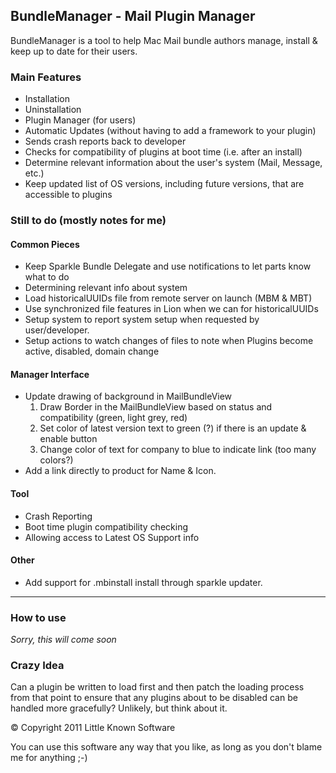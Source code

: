## BundleManager - Mail Plugin Manager

BundleManager is a tool to help Mac Mail bundle authors manage, install & keep up to date for their users.

### Main Features

* Installation
* Uninstallation
* Plugin Manager (for users)
* Automatic Updates (without having to add a framework to your plugin)
* Sends crash reports back to developer
* Checks for compatibility of plugins at boot time (i.e. after an install)
* Determine relevant information about the user's system (Mail, Message, etc.)
* Keep updated list of OS versions, including future versions, that are accessible to plugins

### Still to do (mostly notes for me)

#### Common Pieces

* Keep Sparkle Bundle Delegate and use notifications to let parts know what to do
* Determining relevant info about system
* Load historicalUUIDs file from remote server on launch (MBM & MBT)
* Use synchronized file features in Lion when we can for historicalUUIDs
* Setup system to report system setup when requested by user/developer.
* Setup actions to watch changes of files to note when Plugins become active, disabled, domain change

#### Manager Interface

* Update drawing of background in MailBundleView
	1. Draw Border in the MailBundleView based on status and compatibility (green, light grey, red)
	2. Set color of latest version text to green (?) if there is an update & enable button
	3. Change color of text for company to blue to indicate link (too many colors?)
* Add a link directly to product for Name & Icon.

#### Tool

* Crash Reporting
* Boot time plugin compatibility checking
* Allowing access to Latest OS Support info

#### Other

* Add support for .mbinstall install through sparkle updater.

---

### How to use

_Sorry, this will come soon_

### Crazy Idea

Can a plugin be written to load first and then patch the loading process from that point to ensure that
any plugins about to be disabled can be handled more gracefully? Unlikely, but think about it.

© Copyright 2011 Little Known Software

You can use this software any way that you like, as long as you don't blame me for anything ;-)
